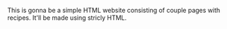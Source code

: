 This is gonna be a simple HTML website consisting of couple pages with recipes.
It'll be made using stricly HTML.
